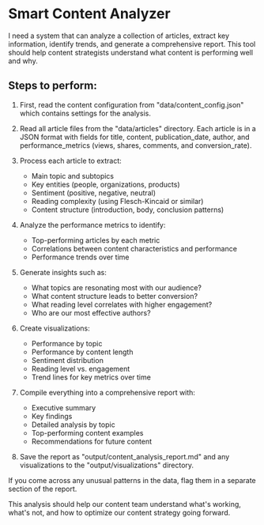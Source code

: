 # Smart Content Analyzer

I need a system that can analyze a collection of articles, extract key information, identify trends, and generate a comprehensive report. This tool should help content strategists understand what content is performing well and why.

## Steps to perform:

1. First, read the content configuration from "data/content_config.json" which contains settings for the analysis.

2. Read all article files from the "data/articles" directory. Each article is in a JSON format with fields for title, content, publication_date, author, and performance_metrics (views, shares, comments, and conversion_rate).

3. Process each article to extract:

   - Main topic and subtopics
   - Key entities (people, organizations, products)
   - Sentiment (positive, negative, neutral)
   - Reading complexity (using Flesch-Kincaid or similar)
   - Content structure (introduction, body, conclusion patterns)

4. Analyze the performance metrics to identify:

   - Top-performing articles by each metric
   - Correlations between content characteristics and performance
   - Performance trends over time

5. Generate insights such as:

   - What topics are resonating most with our audience?
   - What content structure leads to better conversion?
   - What reading level correlates with higher engagement?
   - Who are our most effective authors?

6. Create visualizations:

   - Performance by topic
   - Performance by content length
   - Sentiment distribution
   - Reading level vs. engagement
   - Trend lines for key metrics over time

7. Compile everything into a comprehensive report with:

   - Executive summary
   - Key findings
   - Detailed analysis by topic
   - Top-performing content examples
   - Recommendations for future content

8. Save the report as "output/content_analysis_report.md" and any visualizations to the "output/visualizations" directory.

If you come across any unusual patterns in the data, flag them in a separate section of the report.

This analysis should help our content team understand what's working, what's not, and how to optimize our content strategy going forward.
